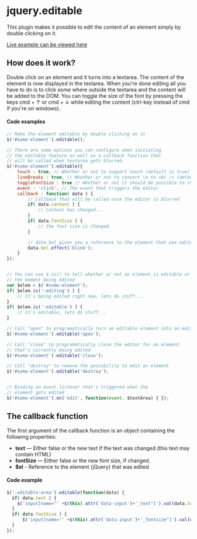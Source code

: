 # jquery.editable

This plugin makes it possible to edit the content of an element simply by double clicking on it. 

[Live example can be viewed here](http://victorjonsson.se/168/jquery-editable/?from=github)

## How does it work?

Double click on an element and it turns into a textarea. The content of the element is now displayed in the textarea.
When you're done editing all you have to do is to click some where outside the textarea and the content will
be added to the DOM. You can toggle the size of the font by pressing the keys cmd + &uarr; or cmd + &darr; while editing the content 
(ctrl-key instead of cmd if you're on windows).


#### Code examples

```js
// Make the element editable by double clicking on it
$('#some-element').editable(); 

// There are some options you can configure when initiating
// the editable feature as well as a callback function that
// will be called when textarea gets blurred.
$('#some-element').editable({
    touch : true, // Whether or not to support touch (default is true)
    lineBreaks : true, // Whether or not to convert \n to <br /> (default is true)
    toggleFontSize : true // Whether or not it should be possible to change font size (defualt true)
    event : 'click', // The event that triggers the editor
    callback : function( data ) {
        // Callback that will be called once the editor is blurred
        if( data.content ) {
            // Content has changed...
        }
        if( data.fontSize ) {
            // the font size is changed
        }

        // data.$el gives you a reference to the element that was edited
        data.$el.effect('blink');
    }
});


// You can use $.is() to tell whether or not an element is editable or at
// the moment being edited
var $elem = $('#some-element');
if( $elem.is(':editing') ) {
    // It's being edited right now, lets do stuff...
}
if( $elem.is(':editable') ) {
    // It's editable, lets do stuff...
}

// Call "open" to programatically turn an editable element into an editor
$('#some-element').editable('open');

// Call "close" to programatically close the editor for an element 
// that's currently being edited
$('#some-element').editable('close');

// Call "destroy" to remove the possibility to edit an element
$('#some-element').editable('destroy');


// Binding an event listener that's triggered when the
// element gets edited
$('#some-element').on('edit', function(event, $textArea) { }); 
```

## The callback function

The first argument of the callback function is an object containing the following properties:

- **text** — Either false or the new text if the text was changed (this text may contain HTML)
- **fontSize** — Either false or the new font size, if changed.
- **$el** - Reference to the element (jQuery) that was edited


#### Code example

```js
$('.editable-area').editable(function(data) {
  if( data.text ) {
    $('input[name="' +$(this).attr('data-input')+'_text"]').val(data.text);
  }
  if( data.fontSize ) {
      $('input[name="' +$(this).attr('data-input')+'_fontsize"]').val(data.fontSize);
  } 
});
```
